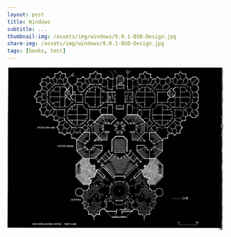 ```yaml
---
layout: post
title: Windows
subtitle: ...
thumbnail-img: /assets/img/windows/9.0.1-BSB-Design.jpg
share-img: /assets/img/windows/9.0.1-BSB-Design.jpg
tags: [books, test]
---
```




![alt text](/assets/img/windows/9.0.1-BSB-Design.jpg)